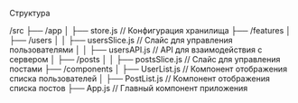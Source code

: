 Структура


/src
  ├── /app
  │   ├── store.js          // Конфигурация хранилища
  ├── /features
  │   ├── /users
  │   │   ├── usersSlice.js // Слайс для управления пользователями
  │   │   ├── usersAPI.js   // API для взаимодействия с сервером
  │   ├── /posts
  │   │   ├── postsSlice.js  // Слайс для управления постами
  ├── /components
  │   ├── UserList.js       // Компонент отображения списка пользователей
  │   ├── PostList.js       // Компонент отображения списка постов
  ├── App.js                // Главный компонент приложения
